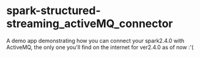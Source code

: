 # spark-structured-streaming_activeMQ_connector
A demo app demonstrating how you can connect your spark2.4.0 with ActiveMQ, the only one you'll find on the internet for ver2.4.0 as of now :'(
